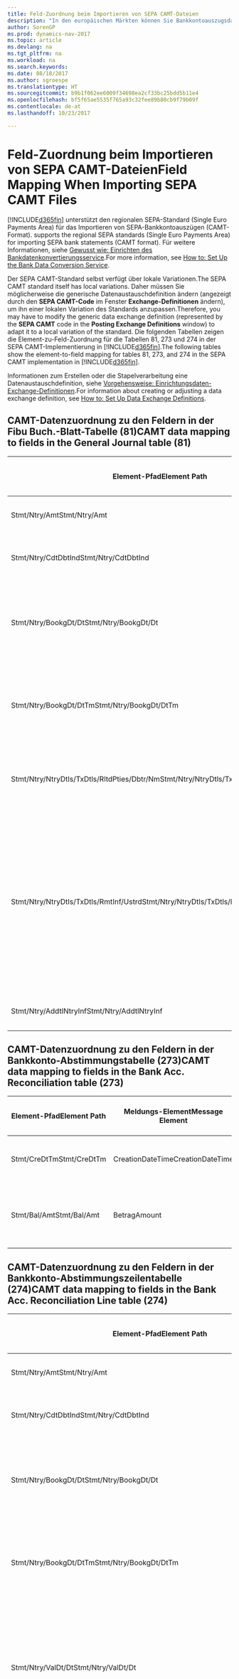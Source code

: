 ```yaml
---
title: Feld-Zuordnung beim Importieren von SEPA CAMT-Dateien
description: "In den europäischen Märkten können Sie Bankkontoauszugsdateien in den regionalen SEPA-Standards  (einzelner Eurozahlungs-Bereich) importieren."
author: SorenGP
ms.prod: dynamics-nav-2017
ms.topic: article
ms.devlang: na
ms.tgt_pltfrm: na
ms.workload: na
ms.search.keywords: 
ms.date: 08/18/2017
ms.author: sgroespe
ms.translationtype: HT
ms.sourcegitcommit: b9b1f062ee6009f34698ea2cf33bc25bdd5b11e4
ms.openlocfilehash: bf5f65ae5535f765a93c32fee89b80cb9f79b09f
ms.contentlocale: de-at
ms.lasthandoff: 10/23/2017

---
```

# <a name="field-mapping-when-importing-sepa-camt-files"></a><span data-ttu-id="3dbbe-103">Feld-Zuordnung beim Importieren von SEPA CAMT-Dateien</span><span class="sxs-lookup"><span data-stu-id="3dbbe-103">Field Mapping When Importing SEPA CAMT Files</span></span>
[!INCLUDE[d365fin](includes/d365fin_md.md)]<span data-ttu-id="3dbbe-104"> unterstützt den regionalen SEPA-Standard (Single Euro Payments Area) für das Importieren von SEPA-Bankkontoauszügen (CAMT-Format).</span><span class="sxs-lookup"><span data-stu-id="3dbbe-104"> supports the regional SEPA standards (Single Euro Payments Area) for importing SEPA bank statements (CAMT format).</span></span> <span data-ttu-id="3dbbe-105">Für weitere Informationen, siehe [Gewusst wie: Einrichten des Bankdatenkonvertierungsservice](bank-how-setup-bank-data-conversion-service.md).</span><span class="sxs-lookup"><span data-stu-id="3dbbe-105">For more information, see [How to: Set Up the Bank Data Conversion Service](bank-how-setup-bank-data-conversion-service.md).</span></span>  

 <span data-ttu-id="3dbbe-106">Der SEPA CAMT-Standard selbst verfügt über lokale Variationen.</span><span class="sxs-lookup"><span data-stu-id="3dbbe-106">The SEPA CAMT standard itself has local variations.</span></span> <span data-ttu-id="3dbbe-107">Daher müssen Sie möglicherweise die generische Datenaustauschdefinition ändern (angezeigt durch den **SEPA CAMT-Code** im Fenster **Exchange-Definitionen** ändern), um ihn einer lokalen Variation des Standards anzupassen.</span><span class="sxs-lookup"><span data-stu-id="3dbbe-107">Therefore, you may have to modify the generic data exchange definition (represented by the **SEPA CAMT** code in the **Posting Exchange Definitions** window) to adapt it to a local variation of the standard.</span></span> <span data-ttu-id="3dbbe-108">Die folgenden Tabellen zeigen die Element-zu-Feld-Zuordnung für die Tabellen 81, 273 und 274 in der SEPA CAMT-Implementierung in [!INCLUDE[d365fin](includes/d365fin_md.md)].</span><span class="sxs-lookup"><span data-stu-id="3dbbe-108">The following tables show the element-to-field mapping for tables 81, 273, and 274 in the SEPA CAMT implementation in [!INCLUDE[d365fin](includes/d365fin_md.md)].</span></span>  

 <span data-ttu-id="3dbbe-109">Informationen zum Erstellen oder die Stapelverarbeitung eine Datenaustauschdefinition, siehe [Vorgehensweise: Einrichtungsdaten-Exchange-Definitionen](across-how-to-set-up-data-exchange-definitions.md).</span><span class="sxs-lookup"><span data-stu-id="3dbbe-109">For information about creating or adjusting a data exchange definition, see [How to: Set Up Data Exchange Definitions](across-how-to-set-up-data-exchange-definitions.md).</span></span>  

## <a name="camt-data-mapping-to-fields-in-the-general-journal-table-81"></a><span data-ttu-id="3dbbe-110">CAMT-Datenzuordnung zu den Feldern in der Fibu Buch.-Blatt-Tabelle (81)</span><span class="sxs-lookup"><span data-stu-id="3dbbe-110">CAMT data mapping to fields in the General Journal table (81)</span></span>  

|<span data-ttu-id="3dbbe-111">Element-Pfad</span><span class="sxs-lookup"><span data-stu-id="3dbbe-111">Element Path</span></span>|<span data-ttu-id="3dbbe-112">Meldungs-Element</span><span class="sxs-lookup"><span data-stu-id="3dbbe-112">Message Element</span></span>|<span data-ttu-id="3dbbe-113">Datentyp</span><span class="sxs-lookup"><span data-stu-id="3dbbe-113">Data Type</span></span>|<span data-ttu-id="3dbbe-114">Beschreibung</span><span class="sxs-lookup"><span data-stu-id="3dbbe-114">Description</span></span>|<span data-ttu-id="3dbbe-115">Kennzeichen mit negativem Zeichen</span><span class="sxs-lookup"><span data-stu-id="3dbbe-115">Negative-Sign Identifier</span></span>|<span data-ttu-id="3dbbe-116">Feldnr.</span><span class="sxs-lookup"><span data-stu-id="3dbbe-116">Field No.</span></span>|<span data-ttu-id="3dbbe-117">Feldname</span><span class="sxs-lookup"><span data-stu-id="3dbbe-117">Field Name</span></span>|  
|------------------|---------------------|---------------|-----------------|-------------------------------|---------------|----------------|  
|<span data-ttu-id="3dbbe-118">Stmt/Ntry/Amt</span><span class="sxs-lookup"><span data-stu-id="3dbbe-118">Stmt/Ntry/Amt</span></span>|<span data-ttu-id="3dbbe-119">Betrag</span><span class="sxs-lookup"><span data-stu-id="3dbbe-119">Amount</span></span>|<span data-ttu-id="3dbbe-120">Dezimal</span><span class="sxs-lookup"><span data-stu-id="3dbbe-120">Decimal</span></span>|<span data-ttu-id="3dbbe-121">Der Geldbetrag im Bargeldposten</span><span class="sxs-lookup"><span data-stu-id="3dbbe-121">The amount of money in the cash entry</span></span>||<span data-ttu-id="3dbbe-122">13</span><span class="sxs-lookup"><span data-stu-id="3dbbe-122">13</span></span>|<span data-ttu-id="3dbbe-123">Betrag</span><span class="sxs-lookup"><span data-stu-id="3dbbe-123">Amount</span></span>|  
|<span data-ttu-id="3dbbe-124">Stmt/Ntry/CdtDbtInd</span><span class="sxs-lookup"><span data-stu-id="3dbbe-124">Stmt/Ntry/CdtDbtInd</span></span>|<span data-ttu-id="3dbbe-125">CreditDebitIndicator</span><span class="sxs-lookup"><span data-stu-id="3dbbe-125">CreditDebitIndicator</span></span>|<span data-ttu-id="3dbbe-126">Text</span><span class="sxs-lookup"><span data-stu-id="3dbbe-126">Text</span></span>|<span data-ttu-id="3dbbe-127">Gibt an, ob der Posten ein Habenbetrag oder ein Sollposten ist</span><span class="sxs-lookup"><span data-stu-id="3dbbe-127">Indicates whether the entry is a credit or a debit entry</span></span>|<span data-ttu-id="3dbbe-128">DBIT</span><span class="sxs-lookup"><span data-stu-id="3dbbe-128">DBIT</span></span>|<span data-ttu-id="3dbbe-129">13</span><span class="sxs-lookup"><span data-stu-id="3dbbe-129">13</span></span>|<span data-ttu-id="3dbbe-130">Betrag</span><span class="sxs-lookup"><span data-stu-id="3dbbe-130">Amount</span></span>|  
|<span data-ttu-id="3dbbe-131">Stmt/Ntry/BookgDt/Dt</span><span class="sxs-lookup"><span data-stu-id="3dbbe-131">Stmt/Ntry/BookgDt/Dt</span></span>|<span data-ttu-id="3dbbe-132">Datum</span><span class="sxs-lookup"><span data-stu-id="3dbbe-132">Date</span></span>|<span data-ttu-id="3dbbe-133">Datum</span><span class="sxs-lookup"><span data-stu-id="3dbbe-133">Date</span></span>|<span data-ttu-id="3dbbe-134">Das Datum der Buchung eines Postens auf einem Konto oder in den Büchern des Buchhaltungsservices.</span><span class="sxs-lookup"><span data-stu-id="3dbbe-134">The date when an entry is posted to an account on the account servicer's books</span></span>||<span data-ttu-id="3dbbe-135">5</span><span class="sxs-lookup"><span data-stu-id="3dbbe-135">5</span></span>|<span data-ttu-id="3dbbe-136">Buchungsdatum</span><span class="sxs-lookup"><span data-stu-id="3dbbe-136">Posting Date</span></span>|  
|<span data-ttu-id="3dbbe-137">Stmt/Ntry/BookgDt/DtTm</span><span class="sxs-lookup"><span data-stu-id="3dbbe-137">Stmt/Ntry/BookgDt/DtTm</span></span>|<span data-ttu-id="3dbbe-138">DateTime</span><span class="sxs-lookup"><span data-stu-id="3dbbe-138">DateTime</span></span>|<span data-ttu-id="3dbbe-139">DateTime</span><span class="sxs-lookup"><span data-stu-id="3dbbe-139">DateTime</span></span>|<span data-ttu-id="3dbbe-140">Das Datum und die Uhrzeit der Buchung eines Postens auf einem Konto oder in den Büchern des Buchhaltungsservices.</span><span class="sxs-lookup"><span data-stu-id="3dbbe-140">The date and time when an entry is posted to an account on the account servicer's books</span></span>||<span data-ttu-id="3dbbe-141">5</span><span class="sxs-lookup"><span data-stu-id="3dbbe-141">5</span></span>|<span data-ttu-id="3dbbe-142">Buchungsdatum</span><span class="sxs-lookup"><span data-stu-id="3dbbe-142">Posting Date</span></span>|  
|<span data-ttu-id="3dbbe-143">Stmt/Ntry/NtryDtls/TxDtls/RltdPties/Dbtr/Nm</span><span class="sxs-lookup"><span data-stu-id="3dbbe-143">Stmt/Ntry/NtryDtls/TxDtls/RltdPties/Dbtr/Nm</span></span>|<span data-ttu-id="3dbbe-144">Name</span><span class="sxs-lookup"><span data-stu-id="3dbbe-144">Name</span></span>|<span data-ttu-id="3dbbe-145">Text</span><span class="sxs-lookup"><span data-stu-id="3dbbe-145">Text</span></span>|<span data-ttu-id="3dbbe-146">Der Name der Partei, die einen Geldbetrag an das (wesentlichen) schuldet können</span><span class="sxs-lookup"><span data-stu-id="3dbbe-146">The name of the party that owes an amount of money to the (ultimate) creditor</span></span>||<span data-ttu-id="3dbbe-147">1221</span><span class="sxs-lookup"><span data-stu-id="3dbbe-147">1221</span></span>|<span data-ttu-id="3dbbe-148">Informationen Zahlender</span><span class="sxs-lookup"><span data-stu-id="3dbbe-148">Payer Information</span></span>|  
|<span data-ttu-id="3dbbe-149">Stmt/Ntry/NtryDtls/TxDtls/RmtInf/Ustrd</span><span class="sxs-lookup"><span data-stu-id="3dbbe-149">Stmt/Ntry/NtryDtls/TxDtls/RmtInf/Ustrd</span></span>|<span data-ttu-id="3dbbe-150">Unstrukturiert</span><span class="sxs-lookup"><span data-stu-id="3dbbe-150">Unstructured</span></span>|<span data-ttu-id="3dbbe-151">Text</span><span class="sxs-lookup"><span data-stu-id="3dbbe-151">Text</span></span>|<span data-ttu-id="3dbbe-152">Informationen, die angegeben werden, um Abgleichen/Abstimmung eines Postens mit den Artikeln zu aktivieren, die die Zahlung abgleichen soll, wie etwa Handelsrechnungen in einem Debitorensystem, in unstrukturierter Form.</span><span class="sxs-lookup"><span data-stu-id="3dbbe-152">Information supplied to enable the matching/reconciliation of an entry with the items that the payment is intended to settle, such as commercial invoices in an accounts-receivable system, in an unstructured form</span></span>||<span data-ttu-id="3dbbe-153">8</span><span class="sxs-lookup"><span data-stu-id="3dbbe-153">8</span></span>|<span data-ttu-id="3dbbe-154">Beschreibung</span><span class="sxs-lookup"><span data-stu-id="3dbbe-154">Description</span></span>|  
|<span data-ttu-id="3dbbe-155">Stmt/Ntry/AddtlNtryInf</span><span class="sxs-lookup"><span data-stu-id="3dbbe-155">Stmt/Ntry/AddtlNtryInf</span></span>|<span data-ttu-id="3dbbe-156">ZusätzlicheEingabeInformationen</span><span class="sxs-lookup"><span data-stu-id="3dbbe-156">AdditionalEntryInformation</span></span>|<span data-ttu-id="3dbbe-157">Text</span><span class="sxs-lookup"><span data-stu-id="3dbbe-157">Text</span></span>|<span data-ttu-id="3dbbe-158">Zusätzliche Informationen zu der Eingabe</span><span class="sxs-lookup"><span data-stu-id="3dbbe-158">Additional information about the entry</span></span>||<span data-ttu-id="3dbbe-159">1222</span><span class="sxs-lookup"><span data-stu-id="3dbbe-159">1222</span></span>|<span data-ttu-id="3dbbe-160">Transaktionsinformationen</span><span class="sxs-lookup"><span data-stu-id="3dbbe-160">Transaction Information</span></span>|  

## <a name="camt-data-mapping-to-fields-in-the-bank-acc-reconciliation-table-273"></a><span data-ttu-id="3dbbe-161">CAMT-Datenzuordnung zu den Feldern in der Bankkonto-Abstimmungstabelle (273)</span><span class="sxs-lookup"><span data-stu-id="3dbbe-161">CAMT data mapping to fields in the Bank Acc. Reconciliation table (273)</span></span>  

|<span data-ttu-id="3dbbe-162">Element-Pfad</span><span class="sxs-lookup"><span data-stu-id="3dbbe-162">Element Path</span></span>|<span data-ttu-id="3dbbe-163">Meldungs-Element</span><span class="sxs-lookup"><span data-stu-id="3dbbe-163">Message Element</span></span>|<span data-ttu-id="3dbbe-164">Datentyp</span><span class="sxs-lookup"><span data-stu-id="3dbbe-164">Data Type</span></span>|<span data-ttu-id="3dbbe-165">Beschreibung</span><span class="sxs-lookup"><span data-stu-id="3dbbe-165">Description</span></span>|<span data-ttu-id="3dbbe-166">Kennzeichen mit negativem Zeichen</span><span class="sxs-lookup"><span data-stu-id="3dbbe-166">Negative-Sign Identifier</span></span>|<span data-ttu-id="3dbbe-167">Feldnr.</span><span class="sxs-lookup"><span data-stu-id="3dbbe-167">Field No.</span></span>|<span data-ttu-id="3dbbe-168">Feldname</span><span class="sxs-lookup"><span data-stu-id="3dbbe-168">Field Name</span></span>|  
|------------------|---------------------|---------------|-----------------|-------------------------------|---------------|----------------|  
|<span data-ttu-id="3dbbe-169">Stmt/CreDtTm</span><span class="sxs-lookup"><span data-stu-id="3dbbe-169">Stmt/CreDtTm</span></span>|<span data-ttu-id="3dbbe-170">CreationDateTime</span><span class="sxs-lookup"><span data-stu-id="3dbbe-170">CreationDateTime</span></span>|<span data-ttu-id="3dbbe-171">Datum</span><span class="sxs-lookup"><span data-stu-id="3dbbe-171">Date</span></span>|<span data-ttu-id="3dbbe-172">Das Datum und die Uhrzeit der Erstellung der Nachricht.</span><span class="sxs-lookup"><span data-stu-id="3dbbe-172">The date and time when the message was created</span></span>||<span data-ttu-id="3dbbe-173">3</span><span class="sxs-lookup"><span data-stu-id="3dbbe-173">3</span></span>|<span data-ttu-id="3dbbe-174">Auszugsdatum</span><span class="sxs-lookup"><span data-stu-id="3dbbe-174">Statement Date</span></span>|  
|<span data-ttu-id="3dbbe-175">Stmt/Bal/Amt</span><span class="sxs-lookup"><span data-stu-id="3dbbe-175">Stmt/Bal/Amt</span></span>|<span data-ttu-id="3dbbe-176">Betrag</span><span class="sxs-lookup"><span data-stu-id="3dbbe-176">Amount</span></span>|<span data-ttu-id="3dbbe-177">Dezimal</span><span class="sxs-lookup"><span data-stu-id="3dbbe-177">Decimal</span></span>|<span data-ttu-id="3dbbe-178">Der Betrag, der aus den Nettobeträgen für alle Soll- und Habenposten resultiert</span><span class="sxs-lookup"><span data-stu-id="3dbbe-178">The amount resulting from the netted amounts for all debit and credit entries</span></span>||<span data-ttu-id="3dbbe-179">4</span><span class="sxs-lookup"><span data-stu-id="3dbbe-179">4</span></span>|<span data-ttu-id="3dbbe-180">Auszug Schluss-Saldo</span><span class="sxs-lookup"><span data-stu-id="3dbbe-180">Statement Ending Balance</span></span>|  

## <a name="camt-data-mapping-to-fields-in-the-bank-acc-reconciliation-line-table-274"></a><span data-ttu-id="3dbbe-181">CAMT-Datenzuordnung zu den Feldern in der Bankkonto-Abstimmungszeilentabelle (274)</span><span class="sxs-lookup"><span data-stu-id="3dbbe-181">CAMT data mapping to fields in the Bank Acc. Reconciliation Line table (274)</span></span>  

|<span data-ttu-id="3dbbe-182">Element-Pfad</span><span class="sxs-lookup"><span data-stu-id="3dbbe-182">Element Path</span></span>|<span data-ttu-id="3dbbe-183">Meldungs-Element</span><span class="sxs-lookup"><span data-stu-id="3dbbe-183">Message Element</span></span>|<span data-ttu-id="3dbbe-184">Datentyp</span><span class="sxs-lookup"><span data-stu-id="3dbbe-184">Data Type</span></span>|<span data-ttu-id="3dbbe-185">Beschreibung</span><span class="sxs-lookup"><span data-stu-id="3dbbe-185">Description</span></span>|<span data-ttu-id="3dbbe-186">Kennzeichen mit negativem Zeichen</span><span class="sxs-lookup"><span data-stu-id="3dbbe-186">Negative-Sign Identifier</span></span>|<span data-ttu-id="3dbbe-187">Feldnr.</span><span class="sxs-lookup"><span data-stu-id="3dbbe-187">Field No.</span></span>|<span data-ttu-id="3dbbe-188">Feldname</span><span class="sxs-lookup"><span data-stu-id="3dbbe-188">Field Name</span></span>|  
|------------------|---------------------|---------------|-----------------|-------------------------------|---------------|----------------|  
|<span data-ttu-id="3dbbe-189">Stmt/Ntry/Amt</span><span class="sxs-lookup"><span data-stu-id="3dbbe-189">Stmt/Ntry/Amt</span></span>|<span data-ttu-id="3dbbe-190">Betrag</span><span class="sxs-lookup"><span data-stu-id="3dbbe-190">Amount</span></span>|<span data-ttu-id="3dbbe-191">Dezimal</span><span class="sxs-lookup"><span data-stu-id="3dbbe-191">Decimal</span></span>|<span data-ttu-id="3dbbe-192">Der Geldbetrag im Bargeldposten</span><span class="sxs-lookup"><span data-stu-id="3dbbe-192">The amount of money in the cash entry</span></span>||<span data-ttu-id="3dbbe-193">7</span><span class="sxs-lookup"><span data-stu-id="3dbbe-193">7</span></span>|<span data-ttu-id="3dbbe-194">Auszugsbetrag</span><span class="sxs-lookup"><span data-stu-id="3dbbe-194">Statement Amount</span></span>|  
|<span data-ttu-id="3dbbe-195">Stmt/Ntry/CdtDbtInd</span><span class="sxs-lookup"><span data-stu-id="3dbbe-195">Stmt/Ntry/CdtDbtInd</span></span>|<span data-ttu-id="3dbbe-196">CreditDebitIndicator</span><span class="sxs-lookup"><span data-stu-id="3dbbe-196">CreditDebitIndicator</span></span>|<span data-ttu-id="3dbbe-197">Text</span><span class="sxs-lookup"><span data-stu-id="3dbbe-197">Text</span></span>|<span data-ttu-id="3dbbe-198">Gibt an, ob der Posten ein Habenbetrag oder ein Sollposten ist</span><span class="sxs-lookup"><span data-stu-id="3dbbe-198">Indicates whether the entry is a credit or a debit entry</span></span>|<span data-ttu-id="3dbbe-199">DBIT</span><span class="sxs-lookup"><span data-stu-id="3dbbe-199">DBIT</span></span>|<span data-ttu-id="3dbbe-200">7</span><span class="sxs-lookup"><span data-stu-id="3dbbe-200">7</span></span>|<span data-ttu-id="3dbbe-201">Auszugsbetrag</span><span class="sxs-lookup"><span data-stu-id="3dbbe-201">Statement Amount</span></span>|  
|<span data-ttu-id="3dbbe-202">Stmt/Ntry/BookgDt/Dt</span><span class="sxs-lookup"><span data-stu-id="3dbbe-202">Stmt/Ntry/BookgDt/Dt</span></span>|<span data-ttu-id="3dbbe-203">Datum</span><span class="sxs-lookup"><span data-stu-id="3dbbe-203">Date</span></span>|<span data-ttu-id="3dbbe-204">Datum</span><span class="sxs-lookup"><span data-stu-id="3dbbe-204">Date</span></span>|<span data-ttu-id="3dbbe-205">Das Datum der Buchung eines Postens auf einem Konto oder in den Büchern des Buchhaltungsservices.</span><span class="sxs-lookup"><span data-stu-id="3dbbe-205">The date when an entry is posted to an account on the account servicer's books</span></span>||<span data-ttu-id="3dbbe-206">5</span><span class="sxs-lookup"><span data-stu-id="3dbbe-206">5</span></span>|<span data-ttu-id="3dbbe-207">Transaktionsdatum</span><span class="sxs-lookup"><span data-stu-id="3dbbe-207">Transaction Date</span></span>|  
|<span data-ttu-id="3dbbe-208">Stmt/Ntry/BookgDt/DtTm</span><span class="sxs-lookup"><span data-stu-id="3dbbe-208">Stmt/Ntry/BookgDt/DtTm</span></span>|<span data-ttu-id="3dbbe-209">DateTime</span><span class="sxs-lookup"><span data-stu-id="3dbbe-209">DateTime</span></span>|<span data-ttu-id="3dbbe-210">DateTime</span><span class="sxs-lookup"><span data-stu-id="3dbbe-210">DateTime</span></span>|<span data-ttu-id="3dbbe-211">Das Datum und die Uhrzeit der Buchung eines Postens auf einem Konto oder in den Büchern des Buchhaltungsservices.</span><span class="sxs-lookup"><span data-stu-id="3dbbe-211">The date and time when an entry is posted to an account on the account servicer's books</span></span>||<span data-ttu-id="3dbbe-212">5</span><span class="sxs-lookup"><span data-stu-id="3dbbe-212">5</span></span>|<span data-ttu-id="3dbbe-213">Transaktionsdatum</span><span class="sxs-lookup"><span data-stu-id="3dbbe-213">Transaction Date</span></span>|  
|<span data-ttu-id="3dbbe-214">Stmt/Ntry/ValDt/Dt</span><span class="sxs-lookup"><span data-stu-id="3dbbe-214">Stmt/Ntry/ValDt/Dt</span></span>|<span data-ttu-id="3dbbe-215">Datum</span><span class="sxs-lookup"><span data-stu-id="3dbbe-215">Date</span></span>|<span data-ttu-id="3dbbe-216">Datum</span><span class="sxs-lookup"><span data-stu-id="3dbbe-216">Date</span></span>|<span data-ttu-id="3dbbe-217">Das Datum, an dem Anlagen für den Kontobesitzer im Falle eines Habenpostens verfügbar sind oder oder im Falle eines Sollpostens nicht mehr verfügbar sind.</span><span class="sxs-lookup"><span data-stu-id="3dbbe-217">The date when assets become available to the account owner in case of a credit entry, or cease to be available to the account owner in case of a debit entry</span></span>||<span data-ttu-id="3dbbe-218">12</span><span class="sxs-lookup"><span data-stu-id="3dbbe-218">12</span></span>|<span data-ttu-id="3dbbe-219">Valutadatum</span><span class="sxs-lookup"><span data-stu-id="3dbbe-219">Value Date</span></span>|  
|<span data-ttu-id="3dbbe-220">Stmt/Ntry/ValDt/DtTm</span><span class="sxs-lookup"><span data-stu-id="3dbbe-220">Stmt/Ntry/ValDt/DtTm</span></span>|<span data-ttu-id="3dbbe-221">DateTime</span><span class="sxs-lookup"><span data-stu-id="3dbbe-221">DateTime</span></span>|<span data-ttu-id="3dbbe-222">DateTime</span><span class="sxs-lookup"><span data-stu-id="3dbbe-222">DateTime</span></span>|<span data-ttu-id="3dbbe-223">Das Datum und die Uhrzeit, wenn Anlagen für den Kontobesitzer im Falle eines Habenpostens verfügbar sind oder oder im Falle eines Sollpostens nicht mehr verfügbar sind.</span><span class="sxs-lookup"><span data-stu-id="3dbbe-223">The date and time when assets become available to the account owner in case of a credit entry, or cease to be available to the account owner in case of a debit entry</span></span>||<span data-ttu-id="3dbbe-224">12</span><span class="sxs-lookup"><span data-stu-id="3dbbe-224">12</span></span>|<span data-ttu-id="3dbbe-225">Valutadatum</span><span class="sxs-lookup"><span data-stu-id="3dbbe-225">Value Date</span></span>|  
|<span data-ttu-id="3dbbe-226">Stmt/Ntry/NtryDtls/TxDtls/RltdPties/Dbtr/Nm</span><span class="sxs-lookup"><span data-stu-id="3dbbe-226">Stmt/Ntry/NtryDtls/TxDtls/RltdPties/Dbtr/Nm</span></span>|<span data-ttu-id="3dbbe-227">Name</span><span class="sxs-lookup"><span data-stu-id="3dbbe-227">Name</span></span>|<span data-ttu-id="3dbbe-228">Text</span><span class="sxs-lookup"><span data-stu-id="3dbbe-228">Text</span></span>|<span data-ttu-id="3dbbe-229">Der Name der Partei, die einen Geldbetrag an das (wesentlichen) schuldet können</span><span class="sxs-lookup"><span data-stu-id="3dbbe-229">The name of the party that owes an amount of money to the (ultimate) creditor</span></span>||<span data-ttu-id="3dbbe-230">15</span><span class="sxs-lookup"><span data-stu-id="3dbbe-230">15</span></span>|<span data-ttu-id="3dbbe-231">Informationen Zahlender</span><span class="sxs-lookup"><span data-stu-id="3dbbe-231">Payer Information</span></span>|  
|<span data-ttu-id="3dbbe-232">Stmt/Ntry/NtryDtls/TxDtls/RmtInf/Ustrd</span><span class="sxs-lookup"><span data-stu-id="3dbbe-232">Stmt/Ntry/NtryDtls/TxDtls/RmtInf/Ustrd</span></span>|<span data-ttu-id="3dbbe-233">Unstrukturiert</span><span class="sxs-lookup"><span data-stu-id="3dbbe-233">Unstructured</span></span>|<span data-ttu-id="3dbbe-234">Text</span><span class="sxs-lookup"><span data-stu-id="3dbbe-234">Text</span></span>|<span data-ttu-id="3dbbe-235">Informationen, die angegeben werden, um Abgleichen/Abstimmung eines Postens mit den Artikeln zu aktivieren, die die Zahlung abgleichen soll, wie etwa Handelsrechnungen in einem Debitorensystem, in unstrukturierter Form.</span><span class="sxs-lookup"><span data-stu-id="3dbbe-235">Information supplied to enable the matching/reconciliation of an entry with the items that the payment is intended to settle, such as commercial invoices in an accounts-receivable system, in an unstructured form</span></span>||<span data-ttu-id="3dbbe-236">6</span><span class="sxs-lookup"><span data-stu-id="3dbbe-236">6</span></span>|<span data-ttu-id="3dbbe-237">Beschreibung</span><span class="sxs-lookup"><span data-stu-id="3dbbe-237">Description</span></span>|  
|<span data-ttu-id="3dbbe-238">Stmt/Ntry/AddtlNtryInf</span><span class="sxs-lookup"><span data-stu-id="3dbbe-238">Stmt/Ntry/AddtlNtryInf</span></span>|<span data-ttu-id="3dbbe-239">ZusätzlicheEingabeInformationen</span><span class="sxs-lookup"><span data-stu-id="3dbbe-239">AdditionalEntryInformation</span></span>|<span data-ttu-id="3dbbe-240">Text</span><span class="sxs-lookup"><span data-stu-id="3dbbe-240">Text</span></span>|<span data-ttu-id="3dbbe-241">Zusätzliche Informationen zu der Eingabe</span><span class="sxs-lookup"><span data-stu-id="3dbbe-241">Additional information about the entry</span></span>||<span data-ttu-id="3dbbe-242">16</span><span class="sxs-lookup"><span data-stu-id="3dbbe-242">16</span></span>|<span data-ttu-id="3dbbe-243">Transaktionsinformationen</span><span class="sxs-lookup"><span data-stu-id="3dbbe-243">Transaction Information</span></span>|  

 <span data-ttu-id="3dbbe-244">Elemente im **Ntry**-Knoten, die in [!INCLUDE[d365fin](includes/d365fin_md.md)] importiert, aber nicht mit einem Feld verknüpft werden, werden in der **Exch.Spaltendefinition buchen**-Tabelle gespeichert.</span><span class="sxs-lookup"><span data-stu-id="3dbbe-244">Elements in the **Ntry** node that are imported into [!INCLUDE[d365fin](includes/d365fin_md.md)] but not mapped to any fields are stored in the **Posting Exch. Column Def** table.</span></span> <span data-ttu-id="3dbbe-245">Benutzer können diese Elemente **Zahlungsabstimmungsbuch.-Blatt**, **Zahlungsausgleich** und **Bankkonto Abstimmen** Fenstern anzeigen, indem sie die **Details zur Bankauszugsposition** Aktion auswählen.</span><span class="sxs-lookup"><span data-stu-id="3dbbe-245">Users can view these elements from the **Payment Reconciliation Journal**, **Payment Application**, and **Bank Acc. Reconciliation** windows by choosing the **Bank Statement Line Details** action.</span></span> <span data-ttu-id="3dbbe-246">Weitere Informationen finden Sie unter [So gehts: Abstimmen von Zahlungen mithilfe der automatischen Anwendung](receivables-how-reconcile-payments-auto-application.md).</span><span class="sxs-lookup"><span data-stu-id="3dbbe-246">For more information, see [How to: Reconcile Payments Using Automatic Application](receivables-how-reconcile-payments-auto-application.md).</span></span>  
## <a name="see-also"></a><span data-ttu-id="3dbbe-247">Siehe auch</span><span class="sxs-lookup"><span data-stu-id="3dbbe-247">See Also</span></span>  
[<span data-ttu-id="3dbbe-248">Einrichten eines Datenaustauschs</span><span class="sxs-lookup"><span data-stu-id="3dbbe-248">Setting Up Data Exchange</span></span>](across-set-up-data-exchange.md)  
[<span data-ttu-id="3dbbe-249">Daten elektronisch austauschen</span><span class="sxs-lookup"><span data-stu-id="3dbbe-249">Exchanging Data Electronically</span></span>](across-data-exchange.md)  
<span data-ttu-id="3dbbe-250">[Gewusst wie: Einrichten des Bankdatenkonvertierungsservice](bank-how-setup-bank-data-conversion-service.md) </span><span class="sxs-lookup"><span data-stu-id="3dbbe-250">[How to: Set Up the Bank Data Conversion Service](bank-how-setup-bank-data-conversion-service.md) </span></span>  
[<span data-ttu-id="3dbbe-251">Gewusst wie: Verwenden von XML-Schemata zur Vorbereitung von Datenaustauschdefinitionen</span><span class="sxs-lookup"><span data-stu-id="3dbbe-251">How to: Use XML Schemas to Prepare Data Exchange Definitions</span></span>](across-how-to-use-xml-schemas-to-prepare-data-exchange-definitions.md)  
[<span data-ttu-id="3dbbe-252">Vorgehensweise: Abstimmen von Zahlungen mithilfe der automatischen Anwendung</span><span class="sxs-lookup"><span data-stu-id="3dbbe-252">How to: Reconcile Payments Using Automatic Application</span></span>](receivables-how-reconcile-payments-auto-application.md)  

